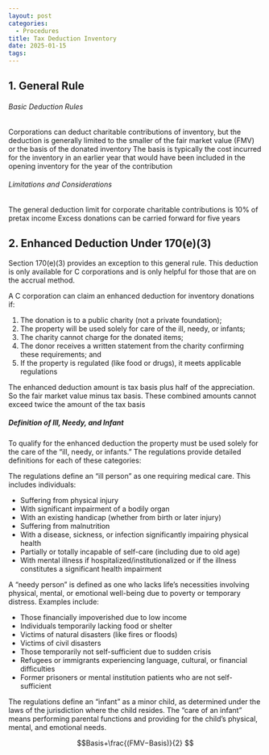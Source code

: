 ```yaml
---
layout: post
categories:
  - Procedures
title: Tax Deduction Inventory
date: 2025-01-15
tags:
---
```

## 1. General Rule

###### Basic Deduction Rules
Corporations can deduct charitable contributions of inventory, but the deduction is generally limited to the smaller of the fair market value (FMV) or the basis of the donated inventory
The basis is typically the cost incurred for the inventory in an earlier year that would have been included in the opening inventory for the year of the contribution

###### Limitations and Considerations

The general deduction limit for corporate charitable contributions is 10% of pretax income
Excess donations can be carried forward for five years
## 2. Enhanced Deduction Under 170(e)(3)
Section 170(e)(3) provides an exception to this general rule. This deduction is only available for C corporations and is only helpful for those that are on the accrual method.

A C corporation can claim an enhanced deduction for inventory donations if:

1. The donation is to a public charity (not a private foundation);
2. The property will be used solely for care of the ill, needy, or infants;
3. The charity cannot charge for the donated items;
4. The donor receives a written statement from the charity confirming these requirements; and
5. If the property is regulated (like food or drugs), it meets applicable regulations

The enhanced deduction amount is tax basis plus half of the appreciation. So the fair market value minus tax basis. These combined amounts cannot exceed twice the amount of the tax basis


##### Definition of Ill, Needy, and Infant

To qualify for the enhanced deduction the property must be used solely for the care of the “ill, needy, or infants.” The regulations provide detailed definitions for each of these categories:

The regulations define an “ill person” as one requiring medical care. This includes individuals:

- Suffering from physical injury
- With significant impairment of a bodily organ
- With an existing handicap (whether from birth or later injury)
- Suffering from malnutrition
- With a disease, sickness, or infection significantly impairing physical health
- Partially or totally incapable of self-care (including due to old age)
- With mental illness if hospitalized/institutionalized or if the illness constitutes a significant health impairment

A “needy person” is defined as one who lacks life’s necessities involving physical, mental, or emotional well-being due to poverty or temporary distress. Examples include:

- Those financially impoverished due to low income
- Individuals temporarily lacking food or shelter
- Victims of natural disasters (like fires or floods)
- Victims of civil disasters
- Those temporarily not self-sufficient due to sudden crisis
- Refugees or immigrants experiencing language, cultural, or financial difficulties
- Former prisoners or mental institution patients who are not self-sufficient

The regulations define an “infant” as a minor child, as determined under the laws of the jurisdiction where the child resides. The “care of an infant” means performing parental functions and providing for the child’s physical, mental, and emotional needs.

$$Basis+\frac{​(FMV−Basis)}{2} $$